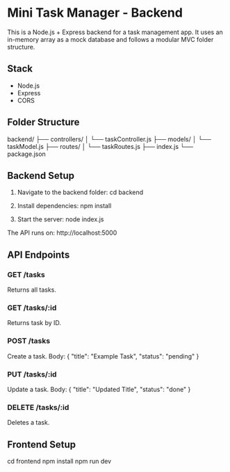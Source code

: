 # Mini Task Manager - Backend

This is a Node.js + Express backend for a task management app. It uses an in-memory array as a mock database and follows a modular MVC folder structure.

## Stack
- Node.js
- Express
- CORS

## Folder Structure

backend/
├── controllers/
│   └── taskController.js
├── models/
│   └── taskModel.js
├── routes/
│   └── taskRoutes.js
├── index.js
└── package.json

## Backend Setup

1. Navigate to the backend folder:
   cd backend

2. Install dependencies:
   npm install

3. Start the server:
   node index.js

The API runs on: http://localhost:5000

## API Endpoints

### GET /tasks
Returns all tasks.

### GET /tasks/:id
Returns task by ID.

### POST /tasks
Create a task.
Body:
{
  "title": "Example Task",
  "status": "pending"
}

### PUT /tasks/:id
Update a task.
Body:
{
  "title": "Updated Title",
  "status": "done"
}

### DELETE /tasks/:id
Deletes a task.


## Frontend Setup
cd frontend
npm install
npm run dev
